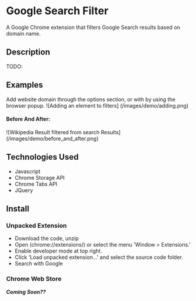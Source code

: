 # Google Search Filter
A Google Chrome extension that filters Google Search results based on domain name.

## Description
TODO:

## Examples
Add website domain through the options section, or with by using the browser popup.
![Adding an element to filters] (/images/demo/adding.png)

#### Before And After:
![Wikipedia Result filtered from search Results] (/images/demo/before_and_after.png)


## Technologies Used
* Javascript
* Chrome Storage API
* Chrome Tabs API
* JQuery

## Install

### Unpacked Extension
* Download the code, unzip
* Open (chrome://extensions/) or select the menu 'Window > Extensions.'
* Enable developer mode at top right.
* Click 'Load unpacked extension...' and select the source code folder.
* Search with Google

### Chrome Web Store
**_Coming Soon??_**
